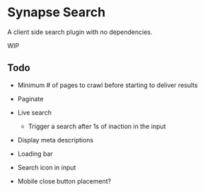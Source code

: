 # Synapse Search

A client side search plugin with no dependencies.

WIP

## Todo
- Minimum # of pages to crawl before starting to deliver results
- Paginate
- Live search
	+ Trigger a search after 1s of inaction in the input
- Display meta descriptions

- Loading bar
- Search icon in input
- Mobile close button placement?
